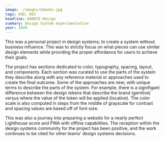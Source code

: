 ```yaml
---
image: ./images/damato.jpg
tags: UXD, DEV
headline: DAMATO Design
summary: Design System experimentation
year: 2020
---
```

This was a personal project in design systems; to create a system without business influence. This was to strictly focus on what pieces can use similar design elements while providing the proper affordance for users to achieve their goals.

The project has sections dedicated to color, typography, spacing, layout, and components. Each section was curated to use the parts of the system they describe along with any reference material or approaches used to create the final outcome. Some of the approaches are new; with unique terms to describe the parts of the system. For example, there is a signifigant difference between the design tokens that describe the brand (genitive) versus where the value of the token will be applied (locative). The color scale is also computed in steps from the middle of grayscale for contrast and spacing values are based off of font-size.

This was also a journey into preparing a website for a nearly perfect Lighthouse score and PWA with offline capabilities. The reception within the design systems community for the project has been positive, and the work continues to be cited for other teams' design systems decisions.